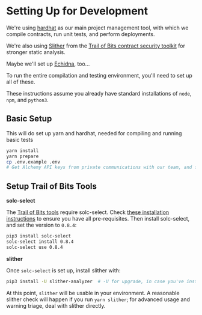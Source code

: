 # Setting Up for Development

We're using [hardhat](hardhat.org) as our main project management tool, with which we compile contracts, run unit tests, and perform deployments.

We're also using [Slither][] from the [Trail of Bits contract security toolkit][tob-suite] for stronger static analysis.

Maybe we'll set up [Echidna][], too...

To run the entire compilation and testing environment, you'll need to set up all of these.

[echidna]: https://github.com/crytic/echidna
[slither]: https://github.com/crytic/slither
[tob-suite]: https://blog.trailofbits.com/2018/03/23/use-our-suite-of-ethereum-security-tools/

These instructions assume you already have standard installations of `node`, `npm`, and `python3`.

## Basic Setup 

This will do set up yarn and hardhat, needed for compiling and running basic tests

```bash
yarn install
yarn prepare
cp .env.example .env
# Get Alchemy API keys from private communications with our team, and fill them into .env
```

## Setup Trail of Bits Tools

**solc-select**

The [Trail of Bits tools][tob-suite] require solc-select. Check [these installation instructions](https://github.com/crytic/solc-select) to ensure you have all pre-requisites. Then install solc-select, and set the version to `0.8.4`:

```bash
pip3 install solc-select
solc-select install 0.8.4
solc-select use 0.8.4
```

**slither**

Once `solc-select` is set up, install slither with:

```bash
pip3 install -U slither-analyzer  # -U for upgrade, in case you've installed an old version.
```

At this point, `slither` will be usable in your environment. A reasonable slither check will happen if you run `yarn slither`; for advanced usage and warning triage, deal with slither directly.
